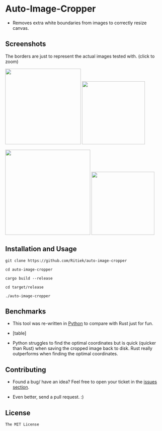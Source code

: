 # Auto-Image-Cropper

- Removes extra white boundaries from images to correctly resize canvas.

## Screenshots

The borders are just to represent the actual images tested with.
(click to zoom)

<img src="http://i.imgur.com/3pc600q.jpg" width="240">            <img src="http://i.imgur.com/nMR1ZuV.jpg" width="200">

<img src="http://i.imgur.com/QIXGDCk.jpg" width="270">            <img src="http://i.imgur.com/NTfeN3e.jpg" width="200">

## Installation and Usage

`git clone https://github.com/Ritiek/auto-image-cropper`

`cd auto-image-cropper`

`cargo build --release`

`cd target/release`

`./auto-image-cropper`

## Benchmarks

- This tool was re-written in [Python](python/) to compare with Rust just for fun.

- [table]

- Python struggles to find the optimal coordinates but is quick (quicker than Rust) when saving the cropped image back to disk. Rust really outperforms when finding the optimal coordinates.

## Contributing

- Found a bug/ have an idea? Feel free to open your ticket in the [issues section](../../issues).

- Even better, send a pull request. :)

## License

`The MIT License`
